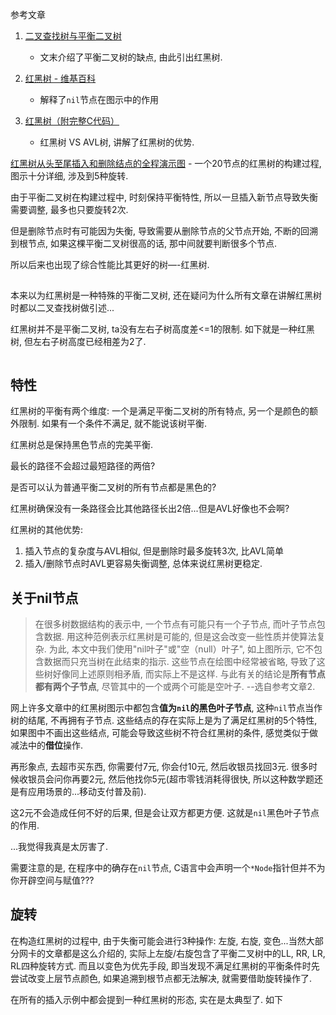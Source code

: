 参考文章

1. [二叉查找树与平衡二叉树](https://blog.csdn.net/qq_25940921/article/details/82183093)
    - 文末介绍了平衡二叉树的缺点, 由此引出红黑树.

2. [红黑树 - 维基百科](https://zh.wikipedia.org/wiki/%E7%BA%A2%E9%BB%91%E6%A0%91)
    - 解释了`nil`节点在图示中的作用

3. [红黑树（附完整C代码）](https://blog.csdn.net/weewqrer/article/details/51866488)
    - 红黑树 VS AVL树, 讲解了红黑树的优势.

[红黑树从头至尾插入和删除结点的全程演示图](https://blog.csdn.net/v_july_v/article/details/6284050)
    - 一个20节点的红黑树的构建过程, 图示十分详细, 涉及到5种旋转.


由于平衡二叉树在构建过程中, 时刻保持平衡特性, 所以一旦插入新节点导致失衡需要调整, 最多也只要旋转2次. 

但是删除节点时有可能因为失衡, 导致需要从删除节点的父节点开始, 不断的回溯到根节点, 如果这棵平衡二叉树很高的话, 那中间就要判断很多个节点. 

所以后来也出现了综合性能比其更好的树—-红黑树. 

## 

本来以为红黑树是一种特殊的平衡二叉树, 还在疑问为什么所有文章在讲解红黑树时都以二叉查找树做引述...

红黑树并不是平衡二叉树, ta没有左右子树高度差<=1的限制. 如下就是一种红黑树, 但左右子树高度已经相差为2了.

```

```

## 特性

红黑树的平衡有两个维度: 一个是满足平衡二叉树的所有特点, 另一个是颜色的额外限制. 如果有一个条件不满足, 就不能说该树平衡.

红黑树总是保持黑色节点的完美平衡.

最长的路径不会超过最短路径的两倍?

是否可以认为普通平衡二叉树的所有节点都是黑色的?

红黑树确保没有一条路径会比其他路径长出2倍...但是AVL好像也不会啊?

红黑树的其他优势:

1. 插入节点的复杂度与AVL相似, 但是删除时最多旋转3次, 比AVL简单
2. 插入/删除节点时AVL更容易失衡调整, 总体来说红黑树更稳定.

## 关于nil节点

> 在很多树数据结构的表示中, 一个节点有可能只有一个子节点, 而叶子节点包含数据. 用这种范例表示红黑树是可能的, 但是这会改变一些性质并使算法复杂. 为此, 本文中我们使用"nil叶子"或"空（null）叶子", 如上图所示, 它不包含数据而只充当树在此结束的指示. 这些节点在绘图中经常被省略, 导致了这些树好像同上述原则相矛盾, 而实际上不是这样. 与此有关的结论是**所有节点都有两个子节点**, 尽管其中的一个或两个可能是空叶子. --选自参考文章2.

网上许多文章中的红黑树图示中都包含**值为`nil`的黑色叶子节点**, 这种`nil`节点当作树的结尾, 不再拥有子节点. 这些结点的存在实际上是为了满足红黑树的5个特性, 如果图中不画出这些结点, 可能会导致这些树不符合红黑树的条件, 感觉类似于做减法中的**借位**操作.

再形象点, 去超市买东西, 你需要付7元, 你会付10元, 然后收银员找回3元. 很多时候收银员会问你再要2元, 然后他找你5元(超市零钱消耗得很快, 所以这种数学题还是有应用场景的...移动支付普及前). 

这2元不会造成任何不好的后果, 但是会让双方都更方便. 这就是`nil`黑色叶子节点的作用.

...我觉得我真是太厉害了.

需要注意的是, 在程序中的确存在`nil`节点, C语言中会声明一个`*Node`指针但并不为你开辟空间与赋值???

## 旋转

在构造红黑树的过程中, 由于失衡可能会进行3种操作: 左旋, 右旋, 变色...当然大部分网卡的文章都是这么介绍的, 实际上左旋/右旋包含了平衡二叉树中的LL, RR, LR, RL四种旋转方式. 而且以变色为优先手段, 即当发现不满足红黑树的平衡条件时先尝试改变上层节点颜色, 如果追溯到根节点都无法解决, 就需要借助旋转操作了.

在所有的插入示例中都会提到一种红黑树的形态, 实在是太典型了. 如下

```

```

